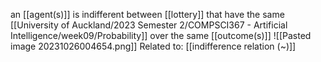 an [[agent(s)]] is indifferent between [[lottery]] that have the same [[University of Auckland/2023 Semester 2/COMPSCI367 - Artificial Intelligence/week09/Probability]] over the same [[outcome(s)]]
![[Pasted image 20231026004654.png]]
Related to: [[indifference relation (~)]]